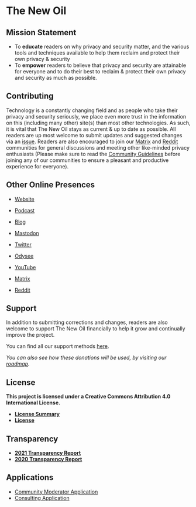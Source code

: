 # The New Oil

## Mission Statement

- To **educate** readers on why privacy and security matter, and the various tools and techniques available to help them reclaim and protect their own privacy & security
- To **empower** readers to believe that privacy and security are attainable for everyone and to do their best to reclaim & protect their own privacy and security as much as possible.

## Contributing

Technology is a constantly changing field and as people who take their privacy and security seriously, we place even more trust in the information on this (including many other) site(s) than most other technologies. As such, it is vital that The New Oil stays as current & up to date as possible. All readers are up most welcome to submit updates and suggested changes via an [issue](https://gitlab.com/thenewoil/website/-/issues). Readers are also encouraged to join our [Matrix](https://matrix.to/#/#TheNewOil:matrix.org) and [Reddit](https://www.reddit.com/r/thenewoil/) communities for general discussions and meeting other like-minded privacy enthusiasts (Please make sure to read the [Community Guidelines](https://gitlab.com/thenewoil/website/-/wikis/Community-Guidelines) before joining any of our communities to ensure a pleasant and productive experience for everyone).

## Other Online Presences

- [Website](https://thenewoil.org/)

- [Podcast](https://surveillancereport.tech/)

- [Blog](https://thenewoil.org/blog-index)

- [Mastodon](https://freeradical.zone/@thenewoil)
- [Twitter](https://twitter.com/thenewoil1)

- [Odysee](https://odysee.com/@thenewoil)
- [YouTube](https://www.youtube.com/thenewoil)

- [Matrix](https://matrix.to/#/#TheNewOil:matrix.org)
- [Reddit](https://www.reddit.com/r/thenewoil/)

## Support

In addition to submitting corrections and changes, readers are also welcome to support The New Oil financially to help it grow and continually improve the project.

You can find all our support methods [here](https://thenewoil.org/support.html).

_You can also see how these donations will be used, by visiting our [roadmap](https://thenewoil.org/roadmap)._

## License
**This project is licensed under a Creative Commons Attribution 4.0 International License.**
 
- **[License Summary](https://creativecommons.org/licenses/by/4.0/)**
- **[License](https://creativecommons.org/licenses/by/4.0/legalcode)**

## Transparency

- **[2021 Transparency Report](https://write.as/thenewoil/transparency-report-2021-and-goals-for-2022)** 
- **[2020 Transparency Report](https://write.as/thenewoil/2020-recap-2021-plans)**

## Applications

- [Community Moderator Application](https://cryptpad.fr/form/#/2/form/view/99si-RTW4n6MV5i4wzzDuGpGSgQJ1mG8uoyi0q8z37M/)
- [Consulting Application](https://cryptpad.fr/form/#/2/form/view/vRN7JSx2x71E0Ufg7MthpP1ZeZSV7ZK0grbx-TlVlHc/)
